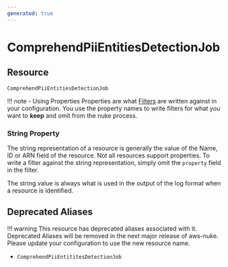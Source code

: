 ```yaml
---
generated: true
---
```


# ComprehendPiiEntitiesDetectionJob


## Resource

```text
ComprehendPiiEntitiesDetectionJob
```



!!! note - Using Properties
    Properties are what [Filters](../config-filtering.md) are written against in your configuration. You use the property
    names to write filters for what you want to **keep** and omit from the nuke process.

### String Property

The string representation of a resource is generally the value of the Name, ID or ARN field of the resource. Not all
resources support properties. To write a filter against the string representation, simply omit the `property` field in
the filter.

The string value is always what is used in the output of the log format when a resource is identified.

## Deprecated Aliases

!!! warning
    This resource has deprecated aliases associated with it. Deprecated Aliases will be removed in the next major
    release of aws-nuke. Please update your configuration to use the new resource name.

- `ComprehendPiiEntititesDetectionJob`